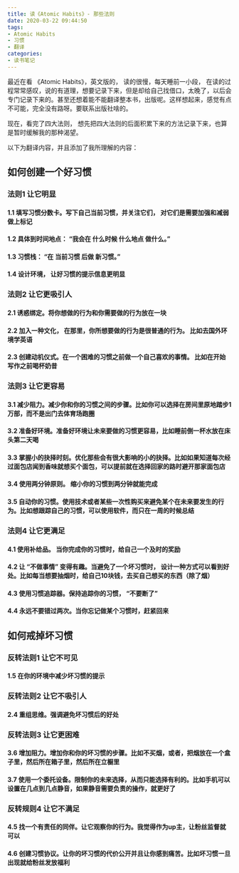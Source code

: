 ```yaml
---
title: 读《Atomic Habits》- 那些法则
date: 2020-03-22 09:44:50
tags:
- Atomic Habits
- 习惯
- 翻译
categories:
- 读书笔记
---
```


最近在看 《Atomic Habits》，英文版的， 读的很慢，每天睡前一小段， 在读的过程常常感叹，说的有道理，想要记录下来，但是却给自己找借口，太晚了，以后会专门记录下来的。甚至还想着能不能翻译整本书，出版呢。这样想起来，感觉有点不可能，完全没有路呀。要联系出版社啥的。

现在，看完了四大法则， 想先把四大法则的后面积累下来的方法记录下来，也算是暂时缓解我的那种渴望。

以下为翻译内容，并且添加了我所理解的内容：

## 如何创建一个好习惯

### 法则1 让它明显

#### 1.1 填写习惯分数卡。写下自己当前习惯，并关注它们， 对它们是需要加强和减弱做上标记

#### 1.2 具体到时间地点： “我会在 什么时候 什么地点 做什么。”

#### 1.3 习惯栈： “在 当前习惯 后做 新习惯。”

#### 1.4 设计环境， 让好习惯的提示信息更明显

### 法则2 让它更吸引人

#### 2.1 诱惑绑定。将你想做的行为和你需要做的行为放在一块

#### 2.2 加入一种文化， 在那里，你所想要做的行为是很普通的行为。 比如去国外环境学英语

#### 2.3 创建动机仪式。在一个困难的习惯之前做一个自己喜欢的事情。 比如在开始写作之前喝杯奶昔

### 法则3 让它更容易

#### 3.1 减少阻力。减少你和你的习惯之间的步骤。比如你可以选择在房间里原地踏步1万部，而不是出门去体育场跑圈

#### 3.2 准备好环境。准备好环境让未来要做的习惯更容易，比如睡前倒一杯水放在床头第二天喝

#### 3.3 掌握小的抉择时刻。优化那些会有很大影响的小的抉择。比如如果知道每次经过面包店闻到香味就想买个面包，可以提前就在选择回家的路时避开那家面包店

#### 3.4 使用两分钟原则。 缩小你的习惯到两分钟就能完成

#### 3.5 自动你的习惯。使用技术或者某些一次性购买来避免某个在未来要发生的行为。比如想跟踪自己的习惯，可以使用软件，而只在一周的时候总结

### 法则4 让它更满足

#### 4.1 使用补给品。 当你完成你的习惯时，给自己一个及时的奖励

#### 4.2 让 “不做事情” 变得有趣。当避免了一个坏习惯时， 设计一种方式可以看到好处。比如每当想要抽烟时，给自己10块钱，去买自己想买的东西（除了烟）

#### 4.3 使用习惯追踪器。保持追踪你的习惯， “不要断了”

#### 4.4 永远不要错过两次。当你忘记做某个习惯时，赶紧回来

## 如何戒掉坏习惯

### 反转法则1 让它不可见

#### 1.5 在你的环境中减少坏习惯的提示

### 反转法则2 让它不吸引人

#### 2.4 重组思维。强调避免坏习惯后的好处

### 反转法则3 让它更困难

#### 3.6 增加阻力。增加你和你的坏习惯的步骤。比如不买烟，或者，把烟放在一个盒子里，然后所在箱子里，然后所在立橱里

#### 3.7 使用一个委托设备。限制你的未来选择，从而只能选择有利的。比如手机可以设置在几点到几点静音，如果静音需要负责的操作，就更好了

### 反转规则4 让它不满足

#### 4.5 找一个有责任的同伴。让它观察你的行为。我觉得作为up主，让粉丝监督就可以

#### 4.6 创建习惯协议。让你的坏习惯的代价公开并且让你感到痛苦。比如坏习惯一旦出现就给粉丝发放福利


